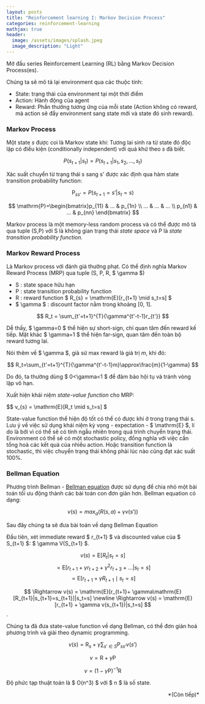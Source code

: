 ```yaml
---
layout: posts
title: "Reinforcement learning I: Markov Decision Process"
categories: reinforcement-learning
mathjax: true
header:
  image: /assets/images/splash.jpeg
  image_description: "Light"
---
```

Mở đầu series Reinforcement Learning (RL) bằng Markov Decision Process(es).

Chúng ta sẽ mô tả lại environment qua các thuộc tính:

* State: trạng thái của environment tại một thời điểm
* Action: Hành động của agent
* Reward: Phần thưởng tương ứng của mỗi state (Action không có reward, mà action sẽ đẩy environment sang state mới và state đó sinh reward).

### Markov Process
Một state *s* được coi là Markov state khi: Tương lai sinh ra từ state đó độc lập có điều kiện (conditionally independent) với quá khứ theo *s* đã biết.

$$ P(s_{t+1}|s_{t}) = P(s_{t+1}|s_1, s_2, ..., s_t) $$

Xác suất chuyển từ trạng thái s sang s' được xác định qua hàm state transition probability function:

$$ \mathrm{P}_{ss'}=P(s_{t+1}=s'|s_{t}=s) $$

$$ \mathrm{P}=\begin{bmatrix}p_{11} & ... & p_{1n} \\ ... & ... & ... \\ p_{n1} & ... & p_{nn} \end{bmatrix} $$

Markov process là một memory-less random process và có thể được mô tả qua tuple (S,P) 
với S là không gian trạng thái *state space* và P là *state transition probability function.*

### Markov Reward Process

Là Markov process với đánh giá thưởng phạt. Có thể định nghĩa Markov Reward Process (MRP) qua tuple (S, P, R, $ \gamma $) 

* S : state space hữu hạn
* P : state transition probability function
* R : reward function $ R_{s} = \mathrm{E}[r_{t+1} \mid s_t=s] $
* $ \gamma $ : discount factor nằm trong khoảng [0, 1].

$$ R_t = \sum_{t'=t+1}^{T}{\gamma^{t'-t-1}r_{t'}} $$

Dễ thấy, $ \gamma=0 $ thể hiện sự short-sign, chỉ quan tâm đến reward kế tiếp. 
Mặt khác $ \gamma=1 $ thể hiện far-sign, quan tâm đến toàn bộ reward tương lai.

Nói thêm về $ \gamma $, giả sử max reward là giá trị *m*, khi đó:

$$ R_t=\sum_{t'=t+1}^{T}{\gamma^{t'-t-1}m}\approx\frac{m}{1-\gamma} $$

Do đó, ta thường dùng $ 0<\gamma<1 $ để đảm bảo hội tụ và tránh vòng lặp vô hạn.

Xuất hiện khái niệm *state-value function* cho MRP:

$$ v_{s} = \mathrm{E}[R_t \mid s_t=s] $

State-value function thể hiện độ tốt có thể có được khi ở trong trạng thái s. 
Lưu ý về việc sử dụng khái niệm kỳ vọng - expectation - $ \mathrm{E} $, 
lí do là bởi vì có thể sẽ có tính ngẫu nhiên trong quá trình chuyển trạng thái. 
Environment có thể sẽ có một stochastic policy, đồng nghĩa với việc cần tổng hoà các kết quả của 
nhiều action. Hoặc transition function là stochastic, thì việc chuyển trạng thái không phải lúc nào 
cũng đạt xác suất 100%. 

### Bellman Equation

Phương trình Bellman - [Bellman equation](https://en.wikipedia.org/wiki/Bellman_equation) được sử dụng để chia nhỏ một bài toán tối ưu động 
thành các bài toán con đơn giản hơn. Bellman equation có dạng:

$$ v(s) = max_a(R(s,a) + \gamma v(s')) $$

Sau đây chúng ta sẽ đưa bài toán về dạng Bellman Equation

Đầu tiên, xét immediate reward $ r_{t+1} $ và discounted value của 
$ S_{t+1} $: $ \gamma V(S_{t+1} $.

$$ v(s) = \mathrm{E}[R_t|s_t=s] $$
$$ = \mathrm{E}[r_{t+1} + \gamma r_{t+2} + \gamma^{2}r_{t+3} + ... |s_t=s] $$
$$ = \mathrm{E}[r_{t+1} + \gamma R_{t+1} \mid s_t=s] $$

$$ \Rightarrow v(s) =  \mathrm{E}[r_{t+1}+ \gamma\mathrm{E}[R_{t+1}|s_{t+1}=s_{t+1}]|s_t=s] \newline \Rightarrow v(s) = \mathrm{E}[r_{t+1} + \gamma v(s_{t+1})|s_t=s] $$.

Chúng ta đã đưa state-value function về dạng Bellman, có thể đơn giản hoá phương trình và giải theo dynamic programming.

$$ v(s) = \mathrm{R}_s + \gamma \sum_{s' \in S}{\mathrm{P}_{ss'}v(s')} $$

$$ v = \mathrm{R} + \gamma \mathrm{P} $$

$$ v = (1-\gamma \mathrm{P})^{-1}\mathrm{R} $$

Độ phức tạp thuật toán là $ O(n^3) $ với $ n $ là số state.

<div align="right">*(Còn tiếp)*</div> 